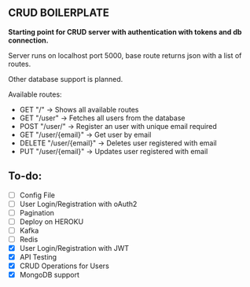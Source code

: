 CRUD BOILERPLATE
---
**Starting point for CRUD server with authentication with tokens and db connection.**

Server runs on localhost port 5000, base route returns json with a list of routes.

Other database support is planned.

Available routes:

- GET "/" -> Shows all available routes
- GET "/user" -> Fetches all users from the database
- POST "/user/" -> Register an user with unique email required
- GET "/user/{email}" -> Get user by email
- DELETE "/user/{email}" -> Deletes user registered with email
- PUT "/user/{email}" -> Updates user registered with email

## To-do:
- [ ] Config File
- [ ] User Login/Registration with oAuth2
- [ ] Pagination
- [ ] Deploy on HEROKU
- [ ] Kafka
- [ ] Redis
- [x] User Login/Registration with JWT
- [x] API Testing
- [x] CRUD Operations for Users
- [x] MongoDB support
